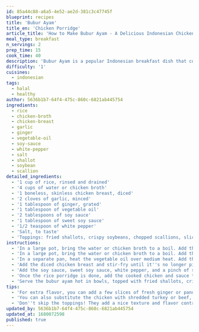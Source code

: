 ```yaml
---
id: 85a44c88-a6a5-4e52-ae2d-381c3c47745f
blueprint: recipes
title: 'Bubur Ayam'
title_en: 'Chicken Porridge'
article_title: 'How to Make Bubur Ayam - A Delicious Indonesian Chicken Porridge'
meal_type: breakfast
n_servings: 2
prep_time: 15
cook_time: 40
description: 'Bubur Ayam is a popular Indonesian breakfast dish that consists of savory chicken porridge, topped with a variety of flavorful toppings such as fried shallots, crispy soybeans, and chopped scallions. It''s a filling and satisfying dish that''s perfect for a cozy breakfast or a warm and comforting meal any time of the day.'
difficulty: '1'
cuisines:
  - indonesian
tags:
  - halal
  - healthy
author: 5636b1b7-64f4-475c-860c-6821ab445754
ingredients:
  - rice
  - chicken-broth
  - chicken-breast
  - garlic
  - ginger
  - vegetable-oil
  - soy-sauce
  - white-pepper
  - salt
  - shallot
  - soybean
  - scallion
detailed_ingredients:
  - '1 cup of rice, rinsed and drained'
  - '4 cups of water or chicken broth'
  - '1 boneless, skinless chicken breast, diced'
  - '2 cloves of garlic, minced'
  - '1 tablespoon of ginger, grated'
  - '1 tablespoon of vegetable oil'
  - '2 tablespoons of soy sauce'
  - '1 tablespoon of sweet soy sauce'
  - '1/2 teaspoon of white pepper'
  - 'Salt, to taste'
  - 'Toppings: fried shallots, crispy soybeans, chopped scallions, sliced chilies, and kecap manis (sweet soy sauce)'
instructions:
  - 'In a large pot, bring the water or chicken broth to a boil. Add the rinsed rice and reduce the heat to low. Cook the rice for about 25-30 minutes, stirring occasionally, until it becomes a thick and creamy porridge.'
  - 'In a large pot, bring the water or chicken broth to a boil. Add the rinsed rice and reduce the heat to low. Cook the rice for about 25-30 minutes, stirring occasionally, until it becomes a thick and creamy porridge.'
  - 'In a separate pan, heat the vegetable oil over medium heat. Add the minced garlic and grated ginger and sauté for a minute until fragrant.'
  - 'Add the diced chicken breast and stir-fry until it''s no longer pink, about 5-7 minutes.'
  - 'Add the soy sauce, sweet soy sauce, white pepper, and a pinch of salt. Stir to combine and cook for an additional 2-3 minutes until the chicken is fully cooked and the sauce has thickened.'
  - 'Once the rice porridge is done, add the cooked chicken and sauce to the pot. Stir well to combine and adjust the seasoning with salt and pepper to taste.'
  - 'Serve the bubur ayam hot in bowls, topped with fried shallots, crispy soybeans, chopped scallions, sliced chilies, and a drizzle of kecap manis (sweet soy sauce) on top.'
tips:
  - 'For extra flavor, you can add a few slices of fresh ginger or pandan leaves to the rice porridge while cooking.'
  - 'You can also substitute the chicken with shredded turkey or beef, or use a combination of different meats for a more flavorful porridge.'
  - 'Don''t skip the toppings! They add a nice texture and flavor contrast to the creamy porridge.'
updated_by: 5636b1b7-64f4-475c-860c-6821ab445754
updated_at: 1680072598
published: true
---
```

